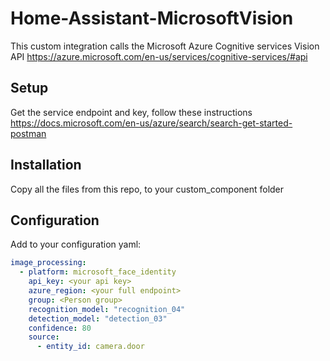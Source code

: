# Home-Assistant-MicrosoftVision
This custom integration calls the Microsoft Azure Cognitive services Vision API https://azure.microsoft.com/en-us/services/cognitive-services/#api

## Setup
Get the service endpoint and key, follow these instructions https://docs.microsoft.com/en-us/azure/search/search-get-started-postman

## Installation
Copy all the files from this repo, to your custom_component folder

## Configuration
Add to your configuration yaml:

```yaml
image_processing:
  - platform: microsoft_face_identity
    api_key: <your api key>
    azure_region: <your full endpoint>
    group: <Person group>
    recognition_model: "recognition_04"
    detection_model: "detection_03"
    confidence: 80
    source:
      - entity_id: camera.door
```
